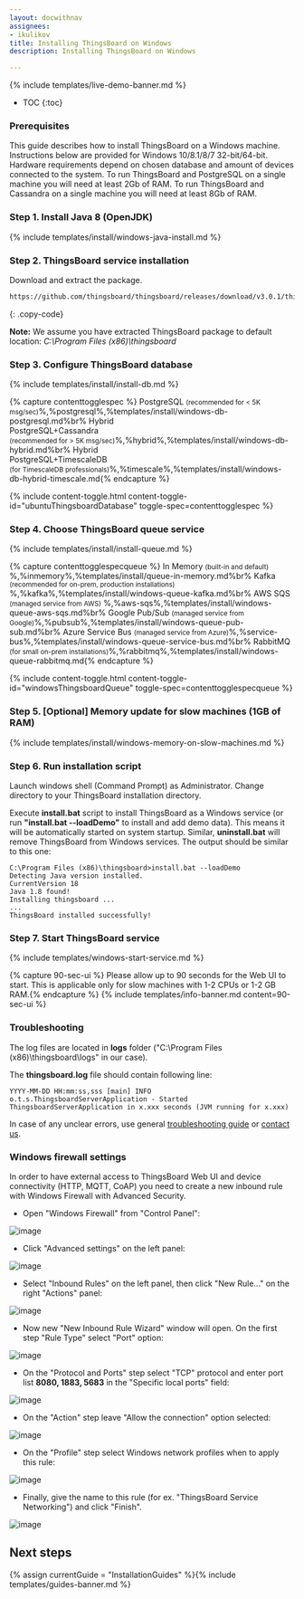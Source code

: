 ```yaml
---
layout: docwithnav
assignees:
- ikulikov
title: Installing ThingsBoard on Windows
description: Installing ThingsBoard on Windows

---
```


{% include templates/live-demo-banner.md %}

* TOC
{:toc}

### Prerequisites

This guide describes how to install ThingsBoard on a Windows machine.
Instructions below are provided for Windows 10/8.1/8/7 32-bit/64-bit. 
Hardware requirements depend on chosen database and amount of devices connected to the system. 
To run ThingsBoard and PostgreSQL on a single machine you will need at least 2Gb of RAM.
To run ThingsBoard and Cassandra on a single machine you will need at least 8Gb of RAM.

### Step 1. Install Java 8 (OpenJDK) 

{% include templates/install/windows-java-install.md %}

### Step 2. ThingsBoard service installation

Download and extract the package.

```bash
https://github.com/thingsboard/thingsboard/releases/download/v3.0.1/thingsboard-windows-3.0.1.zip
```
{: .copy-code}

**Note:** We assume you have extracted ThingsBoard package to default location: *C:\Program Files (x86)\thingsboard*  

### Step 3. Configure ThingsBoard database

{% include templates/install/install-db.md %}

{% capture contenttogglespec %}
PostgreSQL <small>(recommended for < 5K msg/sec)</small>%,%postgresql%,%templates/install/windows-db-postgresql.md%br%
Hybrid <br/>PostgreSQL+Cassandra<br/><small>(recommended for > 5K msg/sec)</small>%,%hybrid%,%templates/install/windows-db-hybrid.md%br%
Hybrid <br/>PostgreSQL+TimescaleDB<br/><small>(for TimescaleDB professionals)</small>%,%timescale%,%templates/install/windows-db-hybrid-timescale.md{% endcapture %}

{% include content-toggle.html content-toggle-id="ubuntuThingsboardDatabase" toggle-spec=contenttogglespec %} 

### Step 4. Choose ThingsBoard queue service

{% include templates/install/install-queue.md %}

{% capture contenttogglespecqueue %}
In Memory <small>(built-in and default)</small> %,%inmemory%,%templates/install/queue-in-memory.md%br%
Kafka <small>(recommended for on-prem, production installations)</small> %,%kafka%,%templates/install/windows-queue-kafka.md%br%
AWS SQS <small>(managed service from AWS)</small> %,%aws-sqs%,%templates/install/windows-queue-aws-sqs.md%br%
Google Pub/Sub <small>(managed service from Google)</small>%,%pubsub%,%templates/install/windows-queue-pub-sub.md%br%
Azure Service Bus <small>(managed service from Azure)</small>%,%service-bus%,%templates/install/windows-queue-service-bus.md%br%
RabbitMQ <small>(for small on-prem installations)</small>%,%rabbitmq%,%templates/install/windows-queue-rabbitmq.md{% endcapture %}

{% include content-toggle.html content-toggle-id="windowsThingsboardQueue" toggle-spec=contenttogglespecqueue %} 

### Step 5. [Optional] Memory update for slow machines (1GB of RAM) 

{% include templates/install/windows-memory-on-slow-machines.md %} 

### Step 6. Run installation script

Launch windows shell (Command Prompt) as Administrator. Change directory to your ThingsBoard installation directory.

Execute **install.bat** script to install ThingsBoard as a Windows service (or run **"install.bat --loadDemo"** to install and add demo data).
This means it will be automatically started on system startup. 
Similar, **uninstall.bat** will remove ThingsBoard from Windows services.
The output should be similar to this one:
  
  ```text
C:\Program Files (x86)\thingsboard>install.bat --loadDemo
Detecting Java version installed.
CurrentVersion 18
Java 1.8 found!
Installing thingsboard ...
...
ThingsBoard installed successfully!
```

### Step 7. Start ThingsBoard service

{% include templates/windows-start-service.md %}

{% capture 90-sec-ui %}
Please allow up to 90 seconds for the Web UI to start. This is applicable only for slow machines with 1-2 CPUs or 1-2 GB RAM.{% endcapture %}
{% include templates/info-banner.md content=90-sec-ui %}


### Troubleshooting

The log files are located in **logs** folder ("C:\Program Files (x86)\thingsboard\logs" in our case).

The **thingsboard.log** file should contain following line:

```text
YYYY-MM-DD HH:mm:ss,sss [main] INFO  o.t.s.ThingsboardServerApplication - Started ThingsboardServerApplication in x.xxx seconds (JVM running for x.xxx)

```

In case of any unclear errors, use general [troubleshooting guide](/docs/user-guide/troubleshooting/#getting-help) or [contact us](/docs/contact-us/).

### Windows firewall settings

In order to have external access to ThingsBoard Web UI and device connectivity (HTTP, MQTT, CoAP)
you need to create a new inbound rule with Windows Firewall with Advanced Security.
 
- Open "Windows Firewall" from "Control Panel":

![image](/images/user-guide/install/windows/windows7-firewall-1.png)

- Click "Advanced settings" on the left panel:

![image](/images/user-guide/install/windows/windows7-firewall-2.png)

- Select "Inbound Rules" on the left panel, then click "New Rule..." on the right "Actions" panel:

![image](/images/user-guide/install/windows/windows7-firewall-3.png)

- Now new "New Inbound Rule Wizard" window will open. On the first step "Rule Type" select "Port" option: 

![image](/images/user-guide/install/windows/windows7-firewall-4.png)

- On the "Protocol and Ports" step select "TCP" protocol and enter port list **8080, 1883, 5683** in the "Specific local ports" field:

![image](/images/user-guide/install/windows/windows7-firewall-5.png)

- On the "Action" step leave "Allow the connection" option selected:

![image](/images/user-guide/install/windows/windows7-firewall-6.png)

- On the "Profile" step select Windows network profiles when to apply this rule:

![image](/images/user-guide/install/windows/windows7-firewall-7.png)

- Finally, give the name to this rule (for ex. "ThingsBoard Service Networking") and click "Finish".

![image](/images/user-guide/install/windows/windows7-firewall-8.png)



## Next steps

{% assign currentGuide = "InstallationGuides" %}{% include templates/guides-banner.md %}
